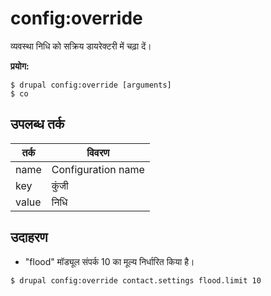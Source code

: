 # config:override
व्यवस्था निधि को सक्रिय डायरेक्टरी में चढ़ा दें।

**प्रयोग:**
```
$ drupal config:override [arguments]
$ co  
```

## उपलब्ध तर्क
तर्क | विवरण
---------|-------------
name | Configuration name
key | कुंजी
value | निधि

## उदाहरण
* "flood" मॉड्यूल संपर्क 10 का मूल्य निर्धारित किया है।
```
$ drupal config:override contact.settings flood.limit 10
```
